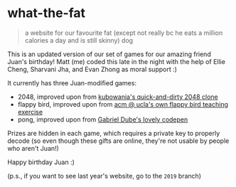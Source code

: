 # what-the-fat

> a website for our favourite fat (except not really bc he eats a million calories a day and is still skinny) dog

This is an updated version of our set of games for our amazing friend Juan's birthday! Matt (me) coded this late in the night with the help of Ellie Cheng, Sharvani Jha, and Evan Zhong as moral support :)

It currently has three Juan-modified games:

* 2048, improved upon from [kubowania's quick-and-dirty 2048 clone](https://github.com/kubowania/2048)
* flappy bird, improved upon from [acm @ ucla's own flappy bird teaching exercise](https://github.com/uclaacm/tla-flappy-bird)
* pong, improved upon from [Gabriel Dube's lovely codepen](https://codepen.io/gdube/pen/JybxxZ)

Prizes are hidden in each game, which requires a private key to properly decode (so even though these gifts are online, they're not usable by people who aren't Juan!)

Happy birthday Juan :)

(p.s., if you want to see last year's website, go to the `2019` branch)
